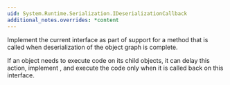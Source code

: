 ```yaml
---
uid: System.Runtime.Serialization.IDeserializationCallback
additional_notes.overrides: *content
---
```


<p>Implement the current interface as part of support for a method that is called when deserialization of the object graph is complete.  
  
 If an object needs to execute code on its child objects, it can delay this action, implement <xref href="System.Runtime.Serialization.IDeserializationCallback"></xref>, and execute the code only when it is called back on this interface.</p>


